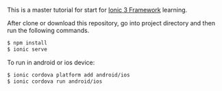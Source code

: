 This is a master tutorial for start for [Ionic 3 Framework](http://ionicframework.com/docs/) learning.

After clone or download this repository, go into project directory and then run the following commands.

```bash
$ npm install
$ ionic serve
```

To run in android or ios device:

```bash
$ ionic cordova platform add android/ios
$ ionic cordova run android/ios
```
